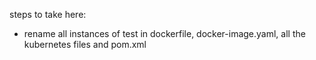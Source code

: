 steps to take here:
- rename all instances of test in dockerfile, docker-image.yaml, all the kubernetes files and pom.xml

